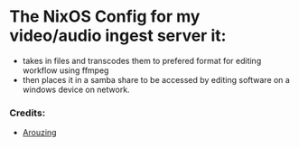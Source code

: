 # The NixOS Config for my video/audio ingest server it:
- takes in files and transcodes them to prefered format for editing workflow using ffmpeg
- then places it in a samba share to be accessed by editing software on a windows device on network.

### Credits:
- [Arouzing](https://github.com/JeremiahSecrist/)
